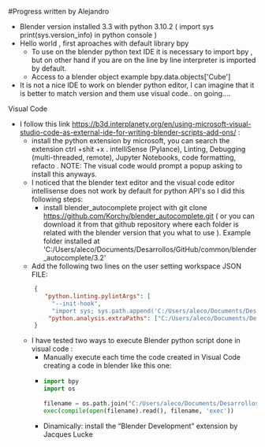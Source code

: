#Progress written by Alejandro

* Blender version installed 3.3 with python 3.10.2 ( import sys print(sys.version_info) in python console )
* Hello world , first aproaches with default library bpy 
  * To use on the blender python text IDE it is necessary to import bpy , but on other hand if you are on the line by line interpreter is imported by default.
  * Access to a blender object example bpy.data.objects['Cube']
* It is not a nice IDE to work on blender python editor, I can imagine that it is better to match version and them use visual code.. on going....

Visual Code
* I follow this link https://b3d.interplanety.org/en/using-microsoft-visual-studio-code-as-external-ide-for-writing-blender-scripts-add-ons/ :
  * install the python extension by microsoft, you can search the extension ctrl +shit +x . intelliSense (Pylance), Linting, Debugging (multi-threaded, remote), Jupyter Notebooks, code formatting, refacto . NOTE: The visual code would prompt a popup asking to install this anyways. 
  * I noticed that the blender text editor and the visual code editor intellisense does not work by default for python API's so I did this following steps:
    * install blender_autocomplete project with git clone https://github.com/Korchy/blender_autocomplete.git  ( or you can download it from that github repository where each folder is related with the blender version that you what to use ). Example folder installed at 'C:/Users/aleco/Documents/Desarrollos/GitHub/common/blender_autocomplete/3.2'
   * Add the following two lines on the user setting workspace JSON FILE:
    ```json 
        {
           "python.linting.pylintArgs": [
             "--init-hook",
             "import sys; sys.path.append('C:/Users/aleco/Documents/Desarrollos/GitHub/common/blender_autocomplete/3.2')"], 
            "python.analysis.extraPaths": ["C:/Users/aleco/Documents/Desarrollos/GitHub/common/blender_autocomplete/3.2"]
        } 
    ```
  * I have tested two ways to execute Blender python script done in visual code :
    * Manually execute each time the code created in Visual Code creating a code in blender like this one:
    * ```python
      import bpy
      import os
   
      filename = os.path.join("C:/Users/aleco/Documents/Desarrollos/GitHub/blender-programming/test/", "testing.py")
      exec(compile(open(filename).read(), filename, 'exec'))
      ```
     * Dinamically:
       install the “Blender Development” extension by Jacques Lucke 
       
       
       
   
